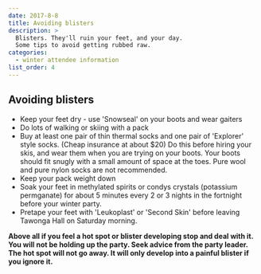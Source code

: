 ```yaml
---
date: 2017-8-8
title: Avoiding blisters
description: >
  Blisters. They'll ruin your feet, and your day.
  Some tips to avoid getting rubbed raw.
categories:
  - winter attendee information
list_order: 4
---
```


## Avoiding blisters
- Keep your feet dry - use 'Snowseal' on your boots and wear gaiters
- Do lots of walking or skiing with a pack
- Buy at least one pair of thin thermal socks and one pair of 'Explorer' style
  socks. (Cheap insurance at about $20) Do this before hiring your skis, and
  wear them when you are trying on your boots. Your boots should fit snugly with
  a small amount of space at the toes. Pure wool and pure nylon socks are not
  recommended.
- Keep your pack weight down
- Soak your feet in methylated spirits or condys crystals (potassium permganate)
  for about 5 minutes every 2 or 3 nights in the fortnight before your winter
  party.
- Pretape your feet with 'Leukoplast' or 'Second Skin' before leaving Tawonga
  Hall on Saturday morning.

**Above all if you feel a hot spot or blister developing stop and deal with it.
You will not be holding up the party. Seek advice from the party leader. The hot
spot will not go away. It will only develop into a painful blister if you ignore
it.**
